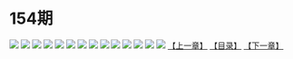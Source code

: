 # 154期
![](https://mao.mhtupian.com/uploads/img/7563/74821/001.jpg)
![](https://mao.mhtupian.com/uploads/img/7563/74821/002.jpg)
![](https://mao.mhtupian.com/uploads/img/7563/74821/003.jpg)
![](https://mao.mhtupian.com/uploads/img/7563/74821/004.jpg)
![](https://mao.mhtupian.com/uploads/img/7563/74821/005.jpg)
![](https://mao.mhtupian.com/uploads/img/7563/74821/006.jpg)
![](https://mao.mhtupian.com/uploads/img/7563/74821/007.jpg)
![](https://mao.mhtupian.com/uploads/img/7563/74821/008.jpg)
![](https://mao.mhtupian.com/uploads/img/7563/74821/009.jpg)
![](https://mao.mhtupian.com/uploads/img/7563/74821/010.jpg)
![](https://mao.mhtupian.com/uploads/img/7563/74821/011.jpg)
![](https://mao.mhtupian.com/uploads/img/7563/74821/012.jpg)
![](https://mao.mhtupian.com/uploads/img/7563/74821/013.jpg)
![](https://mao.mhtupian.com/uploads/img/7563/74821/014.jpg)
[【上一章】](./128.md)
[【目录】](./README.md)
[【下一章】](./130.md)
